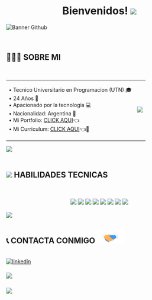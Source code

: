 <h1 align="center"><b>Bienvenidos! </b><img src="https://media.giphy.com/media/hvRJCLFzcasrR4ia7z/giphy.gif" width="35"></h1>



![Banner Github](https://github.com/user-attachments/assets/2b17c601-9e85-490d-82e2-54e7d4f0c1d2)

<br>
	

<h2>👨🏻‍💻 SOBRE MI </h2> 

<br>

<table  align="center">
	
<tr>
	
<td>	
	
• Tecnico Universitario en Programacion (UTN) 🎓<br>
• 24 Años 🚀<br>
• Apacionado por la tecnologia 💻<br>
• Nacionalidad: Argentina 📍<br>
• Mi Portfolio: <a href="https://joaquin-gil-portafolio.netlify.app" target="_blank">CLICK AQUI</a>👈<br>
• Mi Curriculum: <a href="https://drive.google.com/file/d/1O0UOG-Ji9mL69roghTZvlyrw4b5NN4Y4/view" target="_blank">CLICK AQUI</a>👈📝

</td>

<td>
	
<img src="https://github.com/Adam-pw/Adam-pw/blob/main/animation_500_kxa883sd.gif?raw=true" width="300">       
</td>

</tr>

</table>



<img src="https://user-images.githubusercontent.com/73097560/115834477-dbab4500-a447-11eb-908a-139a6edaec5c.gif">

<br>
<br>

<h2>
<img src="https://media2.giphy.com/media/QssGEmpkyEOhBCb7e1/giphy.gif?cid=ecf05e47a0n3gi1bfqntqmob8g9aid1oyj2wr3ds3mg700bl&rid=giphy.gif" width ="20">
<b>HABILIDADES TECNICAS</b>
</h2>

<br>
<br>

<div align="center">
    
   <img src="https://img.shields.io/badge/react%20-%2320232a.svg?&style=for-the-badge&logo=react&logoColor=%2361DAFB"/>
   <img src="https://img.shields.io/badge/JavaScript%20-%23F7DF1E.svg?style=for-the-badge&logo=javascript&logoColor=black"/>
   <img src="https://img.shields.io/badge/mysql-4479A1.svg?style=for-the-badge&logo=mysql&logoColor=white"/>
   <img src="https://img.shields.io/badge/node.js%20-%2343853D.svg?&style=for-the-badge&logo=node.js&logoColor=white"/>
   <img src="https://img.shields.io/badge/HTML5%20-%23E34F26.svg?style=for-the-badge&logo=html5&logoColor=white"/>
   <img src="https://img.shields.io/badge/CSS%20-%231572B6.svg?style=for-the-badge&logo=css3&logoColor=white"/>
   <img src="https://img.shields.io/badge/bootstrap%20-%23563D7C.svg?&style=for-the-badge&logo=bootstrap&logoColor=white"/>
   <img src="https://img.shields.io/badge/github-%23121011.svg?style=for-the-badge&logo=github&logoColor=white"/>
   
</div>

<br>

<img src="https://user-images.githubusercontent.com/73097560/115834477-dbab4500-a447-11eb-908a-139a6edaec5c.gif">

<br>

<h2><b>📞 CONTACTA CONMIGO</b><img src="https://github.com/0xAbdulKhalid/0xAbdulKhalid/raw/main/assets/mdImages/handshake.gif" width ="80"></h2>

<br>

<div align='left'>

<a href="https://www.linkedin.com/in/facundo-joaqu%C3%ADn-gil-21b3a3303" target="_blank">
<img src="https://img.shields.io/badge/linkedin-%2300acee.svg?color=405DE6&style=for-the-badge&logo=linkedin&logoColor=white" alt=linkedin style="margin-bottom: 5px;"/>
</a>

<br>
<br>

<a href="mailto:facundojoagl@gmail.com">
<img src="https://img.shields.io/badge/gmail-%23EA4335.svg?style=for-the-badge&logo=gmail&logoColor=white" t=mail style="margin-bottom: 5px;" />
</a>
</li>

<br>
<br>

<a href="https://api.whatsapp.com/send?phone=3816566750" target="_blank">
<img src="https://img.shields.io/badge/WhatsApp-25D366?style=for-the-badge&logo=whatsapp&logoColor=white" style="margin-bottom: 5px;" />
</a>	

</div>

